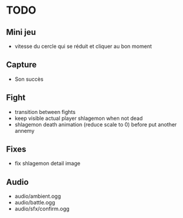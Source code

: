 # TODO

## Mini jeu

- vitesse du cercle qui se réduit et cliquer au bon moment

## Capture

- Son succès

## Fight

- transition between fights
- keep visible actual player shlagemon when not dead
- shlagemon death animation (reduce scale to 0) before put another annemy

## Fixes

- fix shlagemon detail image

## Audio

- audio/ambient.ogg
- audio/battle.ogg
- audio/sfx/confirm.ogg
